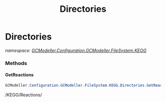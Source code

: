 ﻿---
title: Directories
---

# Directories
_namespace: [GCModeller.Configuration.GCModeller.FileSystem.KEGG](N-GCModeller.Configuration.GCModeller.FileSystem.KEGG.html)_



### Methods

#### GetReactions
```csharp
GCModeller.Configuration.GCModeller.FileSystem.KEGG.Directories.GetReactions
```
/KEGG/Reactions/




